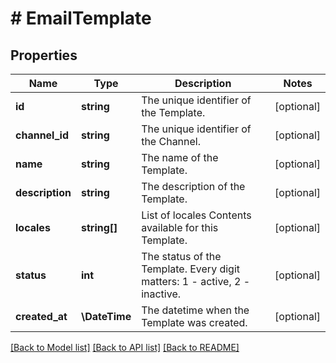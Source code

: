 # # EmailTemplate

## Properties

Name | Type | Description | Notes
------------ | ------------- | ------------- | -------------
**id** | **string** | The unique identifier of the Template. | [optional]
**channel_id** | **string** | The unique identifier of the Channel. | [optional]
**name** | **string** | The name of the Template. | [optional]
**description** | **string** | The description of the Template. | [optional]
**locales** | **string[]** | List of locales Contents available for this Template. | [optional]
**status** | **int** | The status of the Template. Every digit matters: 1 - active, 2 - inactive. | [optional]
**created_at** | **\DateTime** | The datetime when the Template was created. | [optional]

[[Back to Model list]](../../README.md#models) [[Back to API list]](../../README.md#endpoints) [[Back to README]](../../README.md)

